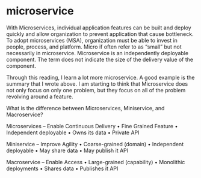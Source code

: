 # microservice

With Microservices, individual application features can be built and deploy quickly and allow organization to prevent 
application that cause bottleneck. To adopt microservices (MSA), organization must be able to invest in people, process,
and platform. Micro if often refer to as “small” but not necessarily in microservice. Microservice is an independently 
deployable component. The term does not indicate the size of the delivery value of the component. 

Through this reading, I learn a lot more microservice. A good example is the summary that I wrote above. 
I am starting to think that Microservice does not only focus on only one problem, but they focus on all of the problem
revolving around a feature.

What is the difference between Microservices, Miniservice, and Macroservice?

Microservices – Enable Continuous Delivery
•	Fine Grained Feature
•	Independent deployable
•	Owns its data
•	Private API

Miniservice – Improve Agility
•	Coarse-grained (domain)
•	Independent deployable 
•	May share data
•	May publish it API

Macroservice – Enable Access
•	Large-grained (capability)
•	Monolithic deployments 
•	Shares data
•	Publishes it API






